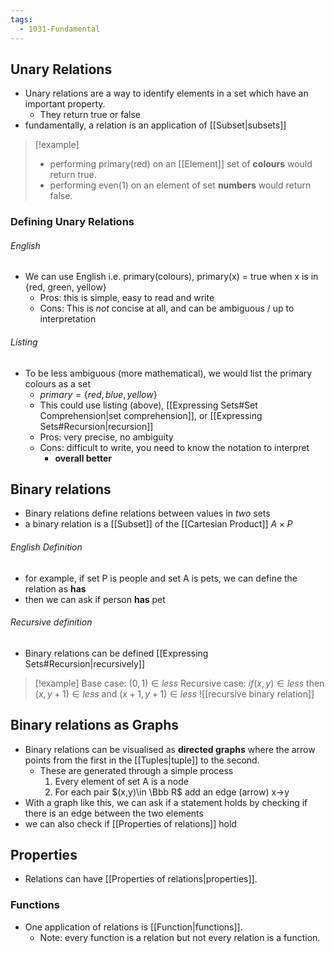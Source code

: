 ```yaml
---
tags:
  - 1031-Fundamental
---
```

## Unary Relations
- Unary relations are a way to identify elements in a set which have an important property.
	- They return true or false
- fundamentally, a relation is an application of [[Subset|subsets]]
	
>[!example]
>- performing primary(red) on an [[Element]] set of **colours** would return true.
>- performing even(1) on an element of set **numbers** would return false.
	
### Defining Unary Relations
###### English
- We can use English i.e. primary(colours), primary(x) = true when x is in {red, green, yellow}
	- Pros: this is simple, easy to read and write
	- Cons: This is *not* concise at all, and can be ambiguous / up to interpretation
###### Listing
- To be less ambiguous (more mathematical), we would list the primary colours as a set
	- $primary= \{red, blue, yellow\}$
	- This could use listing (above), [[Expressing Sets#Set Comprehension|set comprehension]], or [[Expressing Sets#Recursion|recursion]]
	- Pros: very precise, no ambiguity
	- Cons: difficult to write, you need to know the notation to interpret
		- **overall better**
## Binary relations
- Binary relations define relations between values in *two* sets
- a binary relation is a [[Subset]] of the [[Cartesian Product]] $A\times P$
###### English Definition
- for example, if set P is people and set A is pets, we can define the relation as **has**
- then we can ask if person **has** pet
###### Recursive definition
- Binary relations can be defined [[Expressing Sets#Recursion|recursively]]

> [!example]
> Base case: $(0, 1)\in less$
> Recursive case: $if (x,y)\in le$$ss$ then $(x,y+1)\in less$ and $(x+1,y+1)\in less$ 
> ![[recursive binary relation]]
## Binary relations as Graphs
- Binary relations can be visualised as **directed graphs** where the arrow points from the first in the [[Tuples|tuple]] to the second.
	- These are generated through a simple process
		1. Every element of set A is a node
		2. For each pair $(x,y)\in \Bbb R$ add an edge (arrow) x->y
- With a graph like this, we can ask if a statement holds by checking if there is an edge between the two elements
- we can also check if [[Properties of relations]] hold
## Properties
- Relations can have [[Properties of relations|properties]].
### Functions
- One application of relations is [[Function|functions]].
	- Note: every function is a relation but not every relation is a function.
